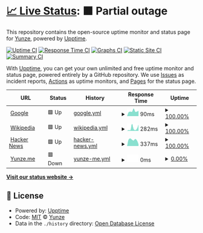 # [📈 Live Status](https://myzWILLmake.github.io/upptime): <!--live status--> **🟧 Partial outage**

This repository contains the open-source uptime monitor and status page for [Yunze](https://yunze.me), powered by [Upptime](https://github.com/upptime/upptime).

[![Uptime CI](https://github.com/myzWILLmake/upptime/workflows/Uptime%20CI/badge.svg)](https://github.com/myzWILLmake/upptime/actions?query=workflow%3A%22Uptime+CI%22)
[![Response Time CI](https://github.com/myzWILLmake/upptime/workflows/Response%20Time%20CI/badge.svg)](https://github.com/myzWILLmake/upptime/actions?query=workflow%3A%22Response+Time+CI%22)
[![Graphs CI](https://github.com/myzWILLmake/upptime/workflows/Graphs%20CI/badge.svg)](https://github.com/myzWILLmake/upptime/actions?query=workflow%3A%22Graphs+CI%22)
[![Static Site CI](https://github.com/myzWILLmake/upptime/workflows/Static%20Site%20CI/badge.svg)](https://github.com/myzWILLmake/upptime/actions?query=workflow%3A%22Static+Site+CI%22)
[![Summary CI](https://github.com/myzWILLmake/upptime/workflows/Summary%20CI/badge.svg)](https://github.com/myzWILLmake/upptime/actions?query=workflow%3A%22Summary+CI%22)

With [Upptime](https://upptime.js.org), you can get your own unlimited and free uptime monitor and status page, powered entirely by a GitHub repository. We use [Issues](https://github.com/myzWILLmake/upptime/issues) as incident reports, [Actions](https://github.com/myzWILLmake/upptime/actions) as uptime monitors, and [Pages](https://myzWILLmake.github.io/upptime) for the status page.

<!--start: status pages-->
<!-- This summary is generated by Upptime (https://github.com/upptime/upptime) -->
<!-- Do not edit this manually, your changes will be overwritten -->
<!-- prettier-ignore -->
| URL | Status | History | Response Time | Uptime |
| --- | ------ | ------- | ------------- | ------ |
| <img alt="" src="https://icons.duckduckgo.com/ip3/www.google.com.ico" height="13"> [Google](https://www.google.com) | 🟩 Up | [google.yml](https://github.com/myzWILLmake/upptime/commits/HEAD/history/google.yml) | <details><summary><img alt="Response time graph" src="./graphs/google/response-time-week.png" height="20"> 90ms</summary><br><a href="https://myzWILLmake.github.io/upptime/history/google"><img alt="Response time 112" src="https://img.shields.io/endpoint?url=https%3A%2F%2Fraw.githubusercontent.com%2FmyzWILLmake%2Fupptime%2FHEAD%2Fapi%2Fgoogle%2Fresponse-time.json"></a><br><a href="https://myzWILLmake.github.io/upptime/history/google"><img alt="24-hour response time 97" src="https://img.shields.io/endpoint?url=https%3A%2F%2Fraw.githubusercontent.com%2FmyzWILLmake%2Fupptime%2FHEAD%2Fapi%2Fgoogle%2Fresponse-time-day.json"></a><br><a href="https://myzWILLmake.github.io/upptime/history/google"><img alt="7-day response time 90" src="https://img.shields.io/endpoint?url=https%3A%2F%2Fraw.githubusercontent.com%2FmyzWILLmake%2Fupptime%2FHEAD%2Fapi%2Fgoogle%2Fresponse-time-week.json"></a><br><a href="https://myzWILLmake.github.io/upptime/history/google"><img alt="30-day response time 131" src="https://img.shields.io/endpoint?url=https%3A%2F%2Fraw.githubusercontent.com%2FmyzWILLmake%2Fupptime%2FHEAD%2Fapi%2Fgoogle%2Fresponse-time-month.json"></a><br><a href="https://myzWILLmake.github.io/upptime/history/google"><img alt="1-year response time 115" src="https://img.shields.io/endpoint?url=https%3A%2F%2Fraw.githubusercontent.com%2FmyzWILLmake%2Fupptime%2FHEAD%2Fapi%2Fgoogle%2Fresponse-time-year.json"></a></details> | <details><summary><a href="https://myzWILLmake.github.io/upptime/history/google">100.00%</a></summary><a href="https://myzWILLmake.github.io/upptime/history/google"><img alt="All-time uptime 100.00%" src="https://img.shields.io/endpoint?url=https%3A%2F%2Fraw.githubusercontent.com%2FmyzWILLmake%2Fupptime%2FHEAD%2Fapi%2Fgoogle%2Fuptime.json"></a><br><a href="https://myzWILLmake.github.io/upptime/history/google"><img alt="24-hour uptime 100.00%" src="https://img.shields.io/endpoint?url=https%3A%2F%2Fraw.githubusercontent.com%2FmyzWILLmake%2Fupptime%2FHEAD%2Fapi%2Fgoogle%2Fuptime-day.json"></a><br><a href="https://myzWILLmake.github.io/upptime/history/google"><img alt="7-day uptime 100.00%" src="https://img.shields.io/endpoint?url=https%3A%2F%2Fraw.githubusercontent.com%2FmyzWILLmake%2Fupptime%2FHEAD%2Fapi%2Fgoogle%2Fuptime-week.json"></a><br><a href="https://myzWILLmake.github.io/upptime/history/google"><img alt="30-day uptime 100.00%" src="https://img.shields.io/endpoint?url=https%3A%2F%2Fraw.githubusercontent.com%2FmyzWILLmake%2Fupptime%2FHEAD%2Fapi%2Fgoogle%2Fuptime-month.json"></a><br><a href="https://myzWILLmake.github.io/upptime/history/google"><img alt="1-year uptime 100.00%" src="https://img.shields.io/endpoint?url=https%3A%2F%2Fraw.githubusercontent.com%2FmyzWILLmake%2Fupptime%2FHEAD%2Fapi%2Fgoogle%2Fuptime-year.json"></a></details>
| <img alt="" src="https://icons.duckduckgo.com/ip3/en.wikipedia.org.ico" height="13"> [Wikipedia](https://en.wikipedia.org) | 🟩 Up | [wikipedia.yml](https://github.com/myzWILLmake/upptime/commits/HEAD/history/wikipedia.yml) | <details><summary><img alt="Response time graph" src="./graphs/wikipedia/response-time-week.png" height="20"> 282ms</summary><br><a href="https://myzWILLmake.github.io/upptime/history/wikipedia"><img alt="Response time 222" src="https://img.shields.io/endpoint?url=https%3A%2F%2Fraw.githubusercontent.com%2FmyzWILLmake%2Fupptime%2FHEAD%2Fapi%2Fwikipedia%2Fresponse-time.json"></a><br><a href="https://myzWILLmake.github.io/upptime/history/wikipedia"><img alt="24-hour response time 641" src="https://img.shields.io/endpoint?url=https%3A%2F%2Fraw.githubusercontent.com%2FmyzWILLmake%2Fupptime%2FHEAD%2Fapi%2Fwikipedia%2Fresponse-time-day.json"></a><br><a href="https://myzWILLmake.github.io/upptime/history/wikipedia"><img alt="7-day response time 282" src="https://img.shields.io/endpoint?url=https%3A%2F%2Fraw.githubusercontent.com%2FmyzWILLmake%2Fupptime%2FHEAD%2Fapi%2Fwikipedia%2Fresponse-time-week.json"></a><br><a href="https://myzWILLmake.github.io/upptime/history/wikipedia"><img alt="30-day response time 202" src="https://img.shields.io/endpoint?url=https%3A%2F%2Fraw.githubusercontent.com%2FmyzWILLmake%2Fupptime%2FHEAD%2Fapi%2Fwikipedia%2Fresponse-time-month.json"></a><br><a href="https://myzWILLmake.github.io/upptime/history/wikipedia"><img alt="1-year response time 209" src="https://img.shields.io/endpoint?url=https%3A%2F%2Fraw.githubusercontent.com%2FmyzWILLmake%2Fupptime%2FHEAD%2Fapi%2Fwikipedia%2Fresponse-time-year.json"></a></details> | <details><summary><a href="https://myzWILLmake.github.io/upptime/history/wikipedia">100.00%</a></summary><a href="https://myzWILLmake.github.io/upptime/history/wikipedia"><img alt="All-time uptime 100.00%" src="https://img.shields.io/endpoint?url=https%3A%2F%2Fraw.githubusercontent.com%2FmyzWILLmake%2Fupptime%2FHEAD%2Fapi%2Fwikipedia%2Fuptime.json"></a><br><a href="https://myzWILLmake.github.io/upptime/history/wikipedia"><img alt="24-hour uptime 100.00%" src="https://img.shields.io/endpoint?url=https%3A%2F%2Fraw.githubusercontent.com%2FmyzWILLmake%2Fupptime%2FHEAD%2Fapi%2Fwikipedia%2Fuptime-day.json"></a><br><a href="https://myzWILLmake.github.io/upptime/history/wikipedia"><img alt="7-day uptime 100.00%" src="https://img.shields.io/endpoint?url=https%3A%2F%2Fraw.githubusercontent.com%2FmyzWILLmake%2Fupptime%2FHEAD%2Fapi%2Fwikipedia%2Fuptime-week.json"></a><br><a href="https://myzWILLmake.github.io/upptime/history/wikipedia"><img alt="30-day uptime 100.00%" src="https://img.shields.io/endpoint?url=https%3A%2F%2Fraw.githubusercontent.com%2FmyzWILLmake%2Fupptime%2FHEAD%2Fapi%2Fwikipedia%2Fuptime-month.json"></a><br><a href="https://myzWILLmake.github.io/upptime/history/wikipedia"><img alt="1-year uptime 100.00%" src="https://img.shields.io/endpoint?url=https%3A%2F%2Fraw.githubusercontent.com%2FmyzWILLmake%2Fupptime%2FHEAD%2Fapi%2Fwikipedia%2Fuptime-year.json"></a></details>
| <img alt="" src="https://icons.duckduckgo.com/ip3/news.ycombinator.com.ico" height="13"> [Hacker News](https://news.ycombinator.com) | 🟩 Up | [hacker-news.yml](https://github.com/myzWILLmake/upptime/commits/HEAD/history/hacker-news.yml) | <details><summary><img alt="Response time graph" src="./graphs/hacker-news/response-time-week.png" height="20"> 337ms</summary><br><a href="https://myzWILLmake.github.io/upptime/history/hacker-news"><img alt="Response time 312" src="https://img.shields.io/endpoint?url=https%3A%2F%2Fraw.githubusercontent.com%2FmyzWILLmake%2Fupptime%2FHEAD%2Fapi%2Fhacker-news%2Fresponse-time.json"></a><br><a href="https://myzWILLmake.github.io/upptime/history/hacker-news"><img alt="24-hour response time 97" src="https://img.shields.io/endpoint?url=https%3A%2F%2Fraw.githubusercontent.com%2FmyzWILLmake%2Fupptime%2FHEAD%2Fapi%2Fhacker-news%2Fresponse-time-day.json"></a><br><a href="https://myzWILLmake.github.io/upptime/history/hacker-news"><img alt="7-day response time 337" src="https://img.shields.io/endpoint?url=https%3A%2F%2Fraw.githubusercontent.com%2FmyzWILLmake%2Fupptime%2FHEAD%2Fapi%2Fhacker-news%2Fresponse-time-week.json"></a><br><a href="https://myzWILLmake.github.io/upptime/history/hacker-news"><img alt="30-day response time 340" src="https://img.shields.io/endpoint?url=https%3A%2F%2Fraw.githubusercontent.com%2FmyzWILLmake%2Fupptime%2FHEAD%2Fapi%2Fhacker-news%2Fresponse-time-month.json"></a><br><a href="https://myzWILLmake.github.io/upptime/history/hacker-news"><img alt="1-year response time 313" src="https://img.shields.io/endpoint?url=https%3A%2F%2Fraw.githubusercontent.com%2FmyzWILLmake%2Fupptime%2FHEAD%2Fapi%2Fhacker-news%2Fresponse-time-year.json"></a></details> | <details><summary><a href="https://myzWILLmake.github.io/upptime/history/hacker-news">100.00%</a></summary><a href="https://myzWILLmake.github.io/upptime/history/hacker-news"><img alt="All-time uptime 99.96%" src="https://img.shields.io/endpoint?url=https%3A%2F%2Fraw.githubusercontent.com%2FmyzWILLmake%2Fupptime%2FHEAD%2Fapi%2Fhacker-news%2Fuptime.json"></a><br><a href="https://myzWILLmake.github.io/upptime/history/hacker-news"><img alt="24-hour uptime 100.00%" src="https://img.shields.io/endpoint?url=https%3A%2F%2Fraw.githubusercontent.com%2FmyzWILLmake%2Fupptime%2FHEAD%2Fapi%2Fhacker-news%2Fuptime-day.json"></a><br><a href="https://myzWILLmake.github.io/upptime/history/hacker-news"><img alt="7-day uptime 100.00%" src="https://img.shields.io/endpoint?url=https%3A%2F%2Fraw.githubusercontent.com%2FmyzWILLmake%2Fupptime%2FHEAD%2Fapi%2Fhacker-news%2Fuptime-week.json"></a><br><a href="https://myzWILLmake.github.io/upptime/history/hacker-news"><img alt="30-day uptime 100.00%" src="https://img.shields.io/endpoint?url=https%3A%2F%2Fraw.githubusercontent.com%2FmyzWILLmake%2Fupptime%2FHEAD%2Fapi%2Fhacker-news%2Fuptime-month.json"></a><br><a href="https://myzWILLmake.github.io/upptime/history/hacker-news"><img alt="1-year uptime 100.00%" src="https://img.shields.io/endpoint?url=https%3A%2F%2Fraw.githubusercontent.com%2FmyzWILLmake%2Fupptime%2FHEAD%2Fapi%2Fhacker-news%2Fuptime-year.json"></a></details>
| <img alt="" src="https://icons.duckduckgo.com/ip3/yunze.me.ico" height="13"> [Yunze.me](https://yunze.me) | 🟥 Down | [yunze-me.yml](https://github.com/myzWILLmake/upptime/commits/HEAD/history/yunze-me.yml) | <details><summary><img alt="Response time graph" src="./graphs/yunze-me/response-time-week.png" height="20"> 0ms</summary><br><a href="https://myzWILLmake.github.io/upptime/history/yunze-me"><img alt="Response time 593" src="https://img.shields.io/endpoint?url=https%3A%2F%2Fraw.githubusercontent.com%2FmyzWILLmake%2Fupptime%2FHEAD%2Fapi%2Fyunze-me%2Fresponse-time.json"></a><br><a href="https://myzWILLmake.github.io/upptime/history/yunze-me"><img alt="24-hour response time 0" src="https://img.shields.io/endpoint?url=https%3A%2F%2Fraw.githubusercontent.com%2FmyzWILLmake%2Fupptime%2FHEAD%2Fapi%2Fyunze-me%2Fresponse-time-day.json"></a><br><a href="https://myzWILLmake.github.io/upptime/history/yunze-me"><img alt="7-day response time 0" src="https://img.shields.io/endpoint?url=https%3A%2F%2Fraw.githubusercontent.com%2FmyzWILLmake%2Fupptime%2FHEAD%2Fapi%2Fyunze-me%2Fresponse-time-week.json"></a><br><a href="https://myzWILLmake.github.io/upptime/history/yunze-me"><img alt="30-day response time 569" src="https://img.shields.io/endpoint?url=https%3A%2F%2Fraw.githubusercontent.com%2FmyzWILLmake%2Fupptime%2FHEAD%2Fapi%2Fyunze-me%2Fresponse-time-month.json"></a><br><a href="https://myzWILLmake.github.io/upptime/history/yunze-me"><img alt="1-year response time 556" src="https://img.shields.io/endpoint?url=https%3A%2F%2Fraw.githubusercontent.com%2FmyzWILLmake%2Fupptime%2FHEAD%2Fapi%2Fyunze-me%2Fresponse-time-year.json"></a></details> | <details><summary><a href="https://myzWILLmake.github.io/upptime/history/yunze-me">0.00%</a></summary><a href="https://myzWILLmake.github.io/upptime/history/yunze-me"><img alt="All-time uptime 37.23%" src="https://img.shields.io/endpoint?url=https%3A%2F%2Fraw.githubusercontent.com%2FmyzWILLmake%2Fupptime%2FHEAD%2Fapi%2Fyunze-me%2Fuptime.json"></a><br><a href="https://myzWILLmake.github.io/upptime/history/yunze-me"><img alt="24-hour uptime 0.00%" src="https://img.shields.io/endpoint?url=https%3A%2F%2Fraw.githubusercontent.com%2FmyzWILLmake%2Fupptime%2FHEAD%2Fapi%2Fyunze-me%2Fuptime-day.json"></a><br><a href="https://myzWILLmake.github.io/upptime/history/yunze-me"><img alt="7-day uptime 0.00%" src="https://img.shields.io/endpoint?url=https%3A%2F%2Fraw.githubusercontent.com%2FmyzWILLmake%2Fupptime%2FHEAD%2Fapi%2Fyunze-me%2Fuptime-week.json"></a><br><a href="https://myzWILLmake.github.io/upptime/history/yunze-me"><img alt="30-day uptime 0.00%" src="https://img.shields.io/endpoint?url=https%3A%2F%2Fraw.githubusercontent.com%2FmyzWILLmake%2Fupptime%2FHEAD%2Fapi%2Fyunze-me%2Fuptime-month.json"></a><br><a href="https://myzWILLmake.github.io/upptime/history/yunze-me"><img alt="1-year uptime 0.00%" src="https://img.shields.io/endpoint?url=https%3A%2F%2Fraw.githubusercontent.com%2FmyzWILLmake%2Fupptime%2FHEAD%2Fapi%2Fyunze-me%2Fuptime-year.json"></a></details>

<!--end: status pages-->

[**Visit our status website →**](https://myzWILLmake.github.io/upptime)

## 📄 License

- Powered by: [Upptime](https://github.com/upptime/upptime)
- Code: [MIT](./LICENSE) © [Yunze](https://yunze.me)
- Data in the `./history` directory: [Open Database License](https://opendatacommons.org/licenses/odbl/1-0/)
